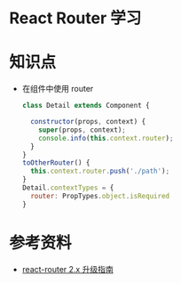 # React Router 学习

# 知识点

* 在组件中使用 router
  ```javascript
  class Detail extends Component {

    constructor(props, context) {
      super(props, context);
      console.info(this.context.router);
    }
  }
  toOtherRouter() {
    this.context.router.push('./path');
  }
  Detail.contextTypes = {
    router: PropTypes.object.isRequired
  }
  ```

# 参考资料

* [react-router 2.x 升级指南](https://github.com/reactjs/react-router/blob/v2.0.0/upgrade-guides/v2.0.0.md?utm_source=tuicool&utm_medium=referral)

